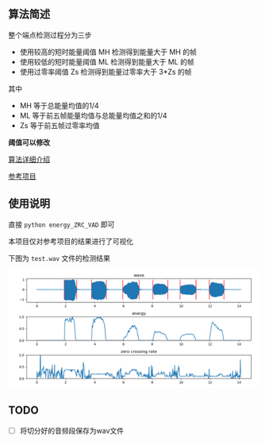 ## 算法简述

整个端点检测过程分为三步

* 使用较高的短时能量阈值 MH 检测得到能量大于 MH 的帧
* 使用较低的短时能量阈值 ML 检测得到能量大于 ML 的帧
* 使用过零率阈值 Zs 检测得到能量过零率大于 3*Zs 的帧

其中

* MH 等于总能量均值的1/4
* ML 等于前五帧能量均值与总能量均值之和的1/4
* Zs 等于前五帧过零率均值

**阈值可以修改**

[算法详细介绍](https://blog.csdn.net/rocketeerLi/article/details/83307435)

[参考项目](https://github.com/rocketeerli/Computer-VisionandAudio-Lab/tree/master/lab1)

## 使用说明

直接 `python energy_ZRC_VAD` 即可

本项目仅对参考项目的结果进行了可视化

下图为 `test.wav` 文件的检测结果

![test.wav检测结果](result_plot.png)

## TODO

- [ ] 将切分好的音频段保存为wav文件